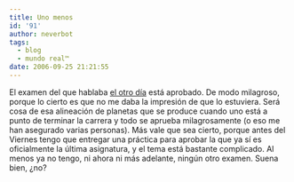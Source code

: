 ```yaml
---
title: Uno menos
id: '91'
author: neverbot
tags:
  - blog
  - mundo real™
date: 2006-09-25 21:21:55
---
```


El examen del que hablaba [el otro día](https://neverbot.com/%c2%bfel-ultimo-examen/) está aprobado. De modo milagroso, porque lo cierto es que no me daba la impresión de que lo estuviera. Será cosa de esa alineación de planetas que se produce cuando uno está a punto de terminar la carrera y todo se aprueba milagrosamente (o eso me han asegurado varias personas). Más vale que sea cierto, porque antes del Viernes tengo que entregar una práctica para aprobar la que ya sí es oficialmente la última asignatura, y el tema está bastante complicado. Al menos ya no tengo, ni ahora ni más adelante, ningún otro examen. Suena bien, ¿no?